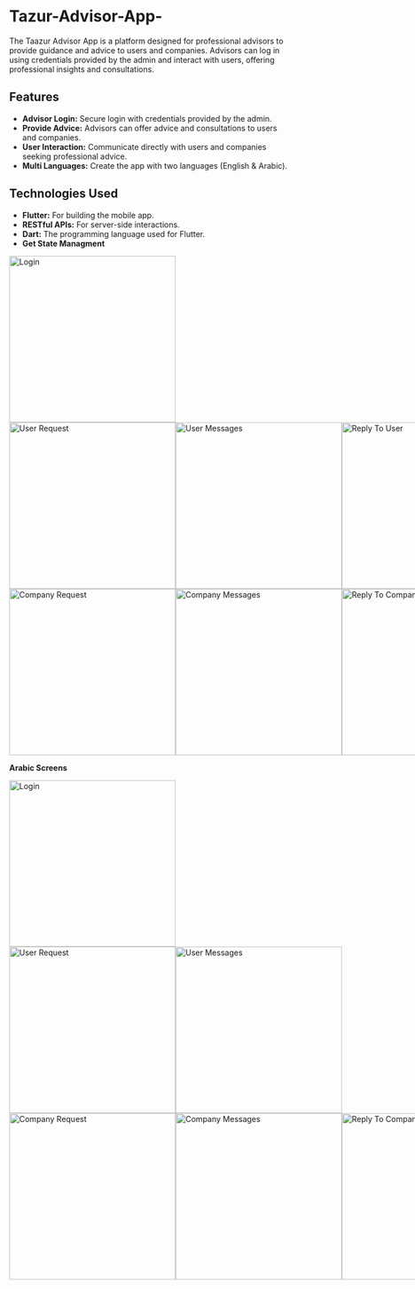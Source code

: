 # Tazur-Advisor-App-
The Taazur Advisor App is a platform designed for professional advisors to provide guidance and advice to users and companies. Advisors can log in using credentials provided by the admin and interact with users, offering professional insights and consultations.

## Features
- **Advisor Login:** Secure login with credentials provided by the admin.
- **Provide Advice:** Advisors can offer advice and consultations to users and companies.
- **User Interaction:** Communicate directly with users and companies seeking professional advice.
- **Multi Languages:** Create the app with two languages (English & Arabic).

## Technologies Used
- **Flutter:** For building the mobile app.
- **RESTful APIs:** For server-side interactions.
- **Dart:** The programming language used for Flutter.
- **Get State Managment**

<div style="display: flex; justify-content: space-between;">
  <img src="assets/screenshots/login.jpg" alt="Login" width="300"/>
</div>

<div style="display: flex; justify-content: space-between;">
  <img src="assets/screenshots/user_request.jpg" alt="User Request" width="300"/>
  <img src="assets/screenshots/user_messages.jpg" alt="User Messages" width="300"/>
  <img src="assets/screenshots/reply_to_user.jpg" alt="Reply To User" width="300"/>
</div>

<div style="display: flex; justify-content: space-between;">
  <img src="assets/screenshots/company_request.jpg" alt="Company Request" width="300"/>
  <img src="assets/screenshots/company_messages.jpg" alt="Company Messages" width="300"/>
  <img src="assets/screenshots/reply_to_company.jpg" alt="Reply To Company" width="300"/>
  <img src="assets/screenshots/company_details.jpg" alt="Company Details" width="300"/>
</div>

**Arabic Screens**

<div style="display: flex; justify-content: space-between;">
  <img src="assets/screenshots/login_arabic.jpg" alt="Login" width="300"/>
</div>

<div style="display: flex; justify-content: space-between;">
  <img src="assets/screenshots/user_request_arabic.jpg" alt="User Request" width="300"/>
  <img src="assets/screenshots/user_messages_arabic.jpg" alt="User Messages" width="300"/>
</div>

<div style="display: flex; justify-content: space-between;">
  <img src="assets/screenshots/company_request_arabic.jpg" alt="Company Request" width="300"/>
  <img src="assets/screenshots/company_messages_arabic.jpg" alt="Company Messages" width="300"/>
  <img src="assets/screenshots/reply_to_company.jpg" alt="Reply To Company" width="300"/>
</div>

